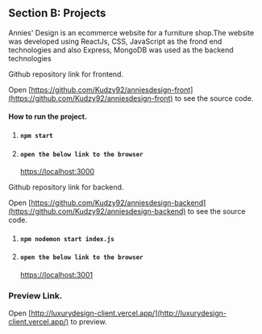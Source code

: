 ## Section B: Projects

Annies' Design is an ecommerce website for a furniture shop.The website was developed using ReactJs, CSS, JavaScript as the frond end technologies and also Express, MongoDB was used as the backend technologies

Github repository link for frontend.  

Open [https://github.com/Kudzy92/anniesdesign-front](https://github.com/Kudzy92/anniesdesign-front) to see the source code.

#### How to run the project.

1. #### `npm start`
2. #### `open the below link to the browser`
   [https://localhost:3000](https://localhost:3000)

Github repository link for backend.

Open [https://github.com/Kudzy92/anniesdesign-backend](https://github.com/Kudzy92/anniesdesign-backend) to see the source code.

1. #### `npm nodemon start index.js`
2. #### `open the below link to the browser`
   [https://localhost:3001](https://localhost:3001)

### Preview Link.

Open [http://luxurydesign-client.vercel.app/](http://luxurydesign-client.vercel.app/) to preview.
